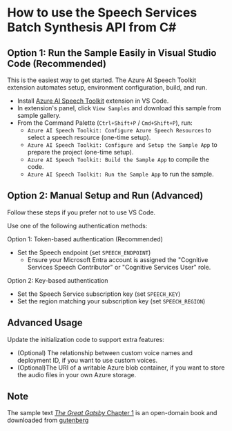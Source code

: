 # How to use the Speech Services Batch Synthesis API from C#

## Option 1: Run the Sample Easily in Visual Studio Code (Recommended)
This is the easiest way to get started. The Azure AI Speech Toolkit extension automates setup, environment configuration, build, and run.

- Install [Azure AI Speech Toolkit](https://marketplace.visualstudio.com/items?itemName=ms-azureaispeech.azure-ai-speech-toolkit) extension in VS Code.
- In extension's panel, click `View Samples` and download this sample from sample gallery.
- From the Command Palette (`Ctrl+Shift+P` / `Cmd+Shift+P`), run:
  - `Azure AI Speech Toolkit: Configure Azure Speech Resources` to select a speech resource (one-time setup).
  - `Azure AI Speech Toolkit: Configure and Setup the Sample App` to prepare the project (one-time setup).
  - `Azure AI Speech Toolkit: Build the Sample App` to compile the code.
  - `Azure AI Speech Toolkit: Run the Sample App` to run the sample.

## Option 2: Manual Setup and Run (Advanced)
Follow these steps if you prefer not to use VS Code.

Use one of the following authentication methods:

Option 1: Token-based authentication (Recommended)

- Set the Speech endpoint (set `SPEECH_ENDPOINT`)
  - Ensure your Microsoft Entra account is assigned the "Cognitive Services Speech Contributor" or "Cognitive Services User" role.

Option 2: Key-based authentication

- Set the Speech Service subscription key (set `SPEECH_KEY`)
- Set the region matching your subscription key (set `SPEECH_REGION`)

## Advanced Usage

Update the initialization code to support extra features:
* (Optional) The relationship between custom voice names and deployment ID, if you want to use custom voices.
* (Optional)The URI of a writable Azure blob container, if you want to store the audio files in your own Azure storage.


## Note

The sample text [*The Great Gatsby* Chapter 1](./Gatsby-chapter1.txt) is an open-domain book and downloaded from [gutenberg](https://www.gutenberg.org/ebooks/64317)
